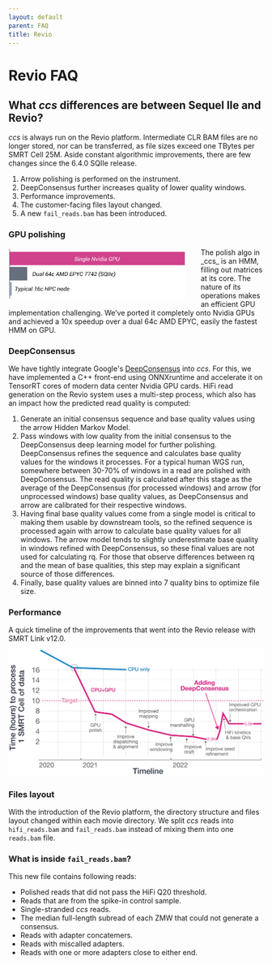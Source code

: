 ```yaml
---
layout: default
parent: FAQ
title: Revio
---
```


# Revio FAQ
## What _ccs_ differences are between Sequel IIe and Revio?
_ccs_ is always run on the Revio platform. Intermediate CLR BAM files are no
longer stored, nor can be transferred, as file sizes exceed one TBytes per
SMRT Cell 25M. Aside constant algorithmic improvements, there are few changes
since the 6.4.0 SQIIe release.

1. Arrow polishing is performed on the instrument.
2. DeepConsensus further increases quality of lower quality windows.
3. Performance improvements.
4. The customer-facing files layout changed.
5. A new `fail_reads.bam` has been introduced.

### GPU polishing
<p align="left"><img width="350px" src="../img/arrow-gpu.png" style="float: left; margin:0 30px 10px 0px "/>
The polish algo in _ccs_ is an HMM, filling out matrices at its core. The nature
of its operations makes an efficient GPU implementation challenging. We’ve
ported it completely onto Nvidia GPUs and achieved a 10x speedup over a dual
64c AMD EPYC, easily the fastest HMM on GPU.</p>
<div style="clear: both;"/>

### DeepConsensus
We have tightly integrate Google's [DeepConsensus](https://github.com/google/deepconsensus)
into _ccs_. For this, we have implemented a C++ front-end using ONNXruntime
and accelerate it on TensorRT cores of modern data center Nvidia GPU cards.
HiFi read generation on the Revio system uses a multi-step process, which
also has an impact how the predicted read quality is computed:

1. Generate an initial consensus sequence and base quality values using the
   arrow Hidden Markov Model.
2. Pass windows with low quality from the initial consensus to the DeepConsensus
   deep learning model for further polishing. DeepConsensus refines the sequence
   and calculates base quality values for the windows it processes. For a
   typical human WGS run, somewhere between 30-70% of windows in a read are
   polished with DeepConsensus. The read quality is calculated after this stage
   as the average of the DeepConsensus (for processed windows) and arrow (for
   unprocessed windows) base quality values, as DeepConsensus and arrow are
   calibrated for their respective windows.
3. Having final base quality values come from a single model is critical to
   making them usable by downstream tools, so the refined sequence is processed
   again with arrow to calculate base quality values for all windows. The arrow
   model tends to slightly underestimate base quality in windows refined with
   DeepConsensus, so these final values are not used for calculating rq. For
   those that observe differences between rq and the mean of base qualities,
   this step may explain a significant source of those differences.
4. Finally, base quality values are binned into 7 quality bins to optimize file
   size.

### Performance
A quick timeline of the improvements that went into the Revio release with
SMRT Link v12.0.

<img width="800px" src="../img/ccs-revio-graph.png"/>

### Files layout
With the introduction of the Revio platform, the directory structure and files
layout changed within each movie directory. We split _ccs_ reads into
`hifi_reads.bam` and `fail_reads.bam` instead of mixing them into one `reads.bam`
file.

### What is inside `fail_reads.bam`?
This new file contains following reads:
 - Polished reads that did not pass the HiFi Q20 threshold.
 - Reads that are from the spike-in control sample.
 - Single-stranded _ccs_ reads.
 - The median full-length subread of each ZMW that could not generate a consensus.
 - Reads with adapter concatemers.
 - Reads with miscalled adapters.
 - Reads with one or more adapters close to either end.
